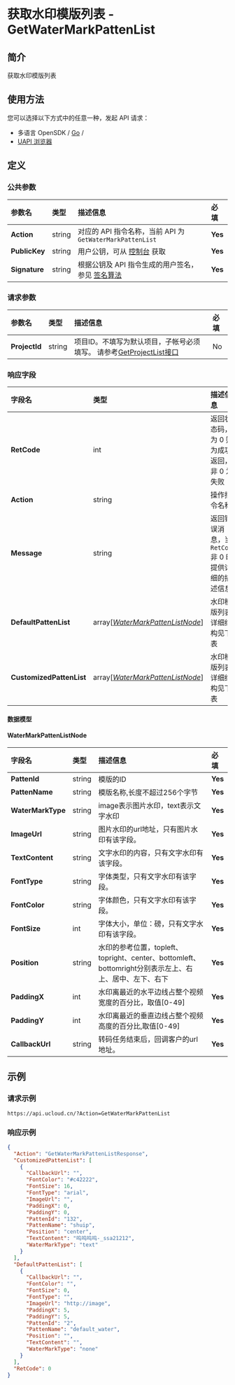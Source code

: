 # 获取水印模版列表 - GetWaterMarkPattenList

## 简介

获取水印模版列表






## 使用方法

您可以选择以下方式中的任意一种，发起 API 请求：
- 多语言 OpenSDK / [Go](https://github.com/ucloud/ucloud-sdk-go) /
- [UAPI 浏览器](https://console.ucloud.cn/uapi/detail?id=GetWaterMarkPattenList)


## 定义

### 公共参数

| 参数名 | 类型 | 描述信息 | 必填 |
|:---|:---|:---|:---|
| **Action**     | string  | 对应的 API 指令名称，当前 API 为 `GetWaterMarkPattenList`                        | **Yes** |
| **PublicKey**  | string  | 用户公钥，可从 [控制台](https://console.ucloud.cn/uapi/apikey) 获取                                             | **Yes** |
| **Signature**  | string  | 根据公钥及 API 指令生成的用户签名，参见 [签名算法](api/summary/signature.md)  | **Yes** |

### 请求参数

| 参数名 | 类型 | 描述信息 | 必填 |
|:---|:---|:---|:---|
| **ProjectId** | string | 项目ID。不填写为默认项目，子帐号必须填写。 请参考[GetProjectList接口](api/summary/get_project_list) |No|

### 响应字段

| 字段名 | 类型 | 描述信息 | 必填 |
|:---|:---|:---|:---|
| **RetCode** | int | 返回状态码，为 0 则为成功返回，非 0 为失败 |**Yes**|
| **Action** | string | 操作指令名称 |**Yes**|
| **Message** | string | 返回错误消息，当 `RetCode` 非 0 时提供详细的描述信息 |No|
| **DefaultPattenList** | array[[*WaterMarkPattenListNode*](#WaterMarkPattenListNode)] | 水印模版列表,详细结构见下表 |No|
| **CustomizedPattenList** | array[[*WaterMarkPattenListNode*](#WaterMarkPattenListNode)] | 水印模版列表,详细结构见下表 |No|

#### 数据模型


#### WaterMarkPattenListNode

| 字段名 | 类型 | 描述信息 | 必填 |
|:---|:---|:---|:---|
| **PattenId** | string | 模版的ID |**Yes**|
| **PattenName** | string | 模版名称,长度不超过256个字节 |**Yes**|
| **WaterMarkType** | string | image表示图片水印，text表示文字水印 |**Yes**|
| **ImageUrl** | string | 图片水印的url地址，只有图片水印有该字段。 |**Yes**|
| **TextContent** | string | 文字水印的内容，只有文字水印有该字段。 |**Yes**|
| **FontType** | string | 字体类型，只有文字水印有该字段。 |**Yes**|
| **FontColor** | string | 字体颜色，只有文字水印有该字段。 |**Yes**|
| **FontSize** | int | 字体大小，单位：磅，只有文字水印有该字段。 |**Yes**|
| **Position** | string | 水印的参考位置，topleft、topright、center、bottomleft、bottomright分别表示左上、右上、居中、左下、右下 |**Yes**|
| **PaddingX** | int | 水印离最近的水平边线占整个视频宽度的百分比，取值[0-49] |**Yes**|
| **PaddingY** | int | 水印离最近的垂直边线占整个视频高度的百分比,取值[0-49] |**Yes**|
| **CallbackUrl** | string | 转码任务结束后，回调客户的url地址。 |**Yes**|

## 示例

### 请求示例
    
```
https://api.ucloud.cn/?Action=GetWaterMarkPattenList
```

### 响应示例
    
```json
{
  "Action": "GetWaterMarkPattenListResponse",
  "CustomizedPattenList": [
    {
      "CallbackUrl": "",
      "FontColor": "#c42222",
      "FontSize": 16,
      "FontType": "arial",
      "ImageUrl": "",
      "PaddingX": 0,
      "PaddingY": 0,
      "PattenId": "132",
      "PattenName": "shuip",
      "Position": "center",
      "TextContent": "呜呜呜呜-_ssa21212",
      "WaterMarkType": "text"
    }
  ],
  "DefaultPattenList": [
    {
      "CallbackUrl": "",
      "FontColor": "",
      "FontSize": 0,
      "FontType": "",
      "ImageUrl": "http://image",
      "PaddingX": 5,
      "PaddingY": 5,
      "PattenId": "2",
      "PattenName": "default_water",
      "Position": "",
      "TextContent": "",
      "WaterMarkType": "none"
    }
  ],
  "RetCode": 0
}
```





